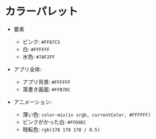 # カラーパレット

- 要素
  - ピンク: `#FF87C5`
  - 白: `#FFFFFF`
  - 水色: `#7AF2FF`

- アプリ全体:
  - アプリ背景: `#FFFFFF`
  - 落書き画面: `#FFB7DC`

- アニメーション:
  - 薄い色: `color-mix(in srgb, currentColor, #FFFFFF)`
  - ピンクがかった白: `#FFD9EC`
  - 暗転色: `rgb(178 178 178 / 0.5)`